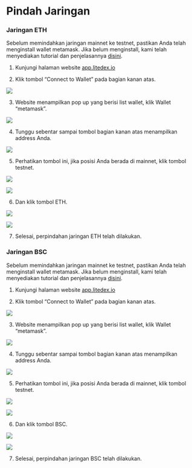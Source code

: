 # Pindah Jaringan

### Jaringan ETH

Sebelum memindahkan jaringan mainnet ke testnet, pastikan Anda telah menginstall wallet metamask. Jika belum menginstall, kami telah menyediakan tutorial dan penjelasannya [disini](../memulai/cara-membuat-wallet.md). 

1. Kunjungi halaman website [app.litedex.io](http://app.litedex.io)

2. Klik tombol “Connect to Wallet” pada bagian kanan atas.

![](../.gitbook/assets/b48a0aeb-e5b1-4866-86e3-ec306367a795_4_5005_c.jpeg)

3. Website menampilkan pop up yang berisi list wallet, klik Wallet “metamask”.

![](../.gitbook/assets/0777bb92-dd99-459b-9591-639c543643d5_1_105_c%20%281%29.jpeg)

4. Tunggu sebentar sampai tombol bagian kanan atas menampilkan address Anda.

![](../.gitbook/assets/d5276dcc-736f-4d32-9e48-ff0135b41b0c_4_5005_c%20%281%29%20%282%29.jpeg)

5. Perhatikan tombol ini, jika posisi Anda berada di mainnet, klik tombol testnet.

![](../.gitbook/assets/ab178446-611a-441c-8894-33fed21af0c8_4_5005_c%20%281%29.jpeg)

![](../.gitbook/assets/10d06ba6-3a7f-494e-88e4-7d5af0d8a92a_4_5005_c.jpeg)

6. Dan klik tombol ETH.

![](../.gitbook/assets/d56d148a-be58-44d6-8648-825388ee675b_4_5005_c.jpeg)

![](../.gitbook/assets/294e0a0b-b1c6-460e-b7e5-bca3b586e56c_1_105_c.jpeg)

7. Selesai, perpindahan jaringan ETH telah dilakukan.

### Jaringan BSC

Sebelum memindahkan jaringan mainnet ke testnet, pastikan Anda telah menginstall wallet metamask. Jika belum menginstall, kami telah menyediakan tutorial dan penjelasannya [disini](../memulai/cara-membuat-wallet.md). 

1. Kunjungi halaman website [app.litedex.io](http://app.litedex.io)

2. Klik tombol “Connect to Wallet” pada bagian kanan atas.

![](../.gitbook/assets/81d7c582-bf51-4c54-b551-d7bde99a81ab_4_5005_c%20%281%29.jpeg)

3. Website menampilkan pop up yang berisi list wallet, klik Wallet “metamask”.

![](../.gitbook/assets/0777bb92-dd99-459b-9591-639c543643d5_1_105_c%20%281%29%20%284%29.jpeg)

4. Tunggu sebentar sampai tombol bagian kanan atas menampilkan address Anda.

![](../.gitbook/assets/d5276dcc-736f-4d32-9e48-ff0135b41b0c_4_5005_c%20%281%29%20%281%29.jpeg)

5. Perhatikan tombol ini, jika posisi Anda berada di mainnet, klik tombol testnet.

![](../.gitbook/assets/ab178446-611a-441c-8894-33fed21af0c8_4_5005_c.jpeg)

![](../.gitbook/assets/10d06ba6-3a7f-494e-88e4-7d5af0d8a92a_4_5005_c%20%281%29.jpeg)

6. Dan klik tombol BSC.

![](../.gitbook/assets/d56d148a-be58-44d6-8648-825388ee675b_4_5005_c%20%281%29.jpeg)

![](../.gitbook/assets/b11aaee5-c1eb-4d25-8d0e-64c24fdf0e9a_1_105_c.jpeg)

7. Selesai, perpindahan jaringan BSC telah dilakukan.

